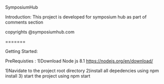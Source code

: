 SymposiumHub

Introduction:
This project is developed for symposium hub as part of comments section

copyrights @symposiumhub.com

=======



Getting Started:

PreRequisties :
1)Download Node js 8.1 https://nodejs.org/en/download/

1)Navidate to the project root directory 
2)install all depedencies using npm install
3) start the project using npm start
